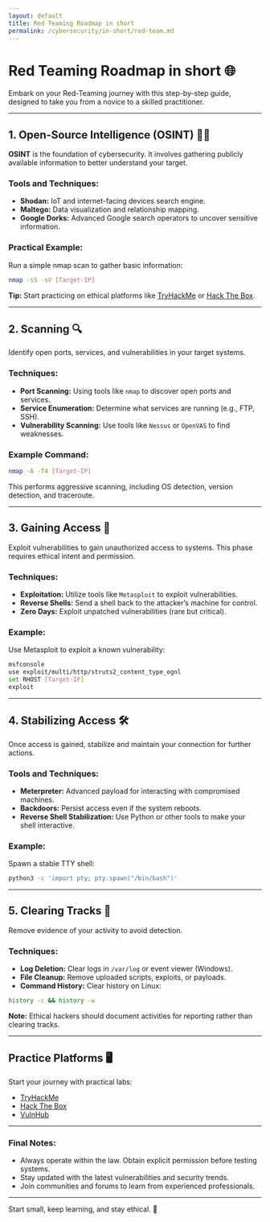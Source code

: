```yaml
---
layout: default
title: Red Teaming Roadmap in short
permalink: /cybersecurity/in-short/red-team.md
---
```


# Red Teaming Roadmap in short 🌐

Embark on your Red-Teaming journey with this step-by-step guide, designed to take you from a novice to a skilled practitioner. 

---

## 1. **Open-Source Intelligence (OSINT)** 🕵️‍♂️
**OSINT** is the foundation of cybersecurity. It involves gathering publicly available information to better understand your target.

### Tools and Techniques:
- **Shodan:** IoT and internet-facing devices search engine.
- **Maltego:** Data visualization and relationship mapping.
- **Google Dorks:** Advanced Google search operators to uncover sensitive information.

### Practical Example:
Run a simple nmap scan to gather basic information:
```bash
nmap -sS -sV [Target-IP]
```

**Tip:** Start practicing on ethical platforms like [TryHackMe](https://tryhackme.com) or [Hack The Box](https://www.hackthebox.com).

---

## 2. **Scanning** 🔍
Identify open ports, services, and vulnerabilities in your target systems.

### Techniques:
- **Port Scanning:** Using tools like `nmap` to discover open ports and services.
- **Service Enumeration:** Determine what services are running (e.g., FTP, SSH).
- **Vulnerability Scanning:** Use tools like `Nessus` or `OpenVAS` to find weaknesses.

### Example Command:
```bash
nmap -A -T4 [Target-IP]
```
This performs aggressive scanning, including OS detection, version detection, and traceroute.

---

## 3. **Gaining Access** 🚪
Exploit vulnerabilities to gain unauthorized access to systems. This phase requires ethical intent and permission.

### Techniques:
- **Exploitation:** Utilize tools like `Metasploit` to exploit vulnerabilities.
- **Reverse Shells:** Send a shell back to the attacker’s machine for control.
- **Zero Days:** Exploit unpatched vulnerabilities (rare but critical).

### Example:
Use Metasploit to exploit a known vulnerability:
```bash
msfconsole
use exploit/multi/http/struts2_content_type_ognl
set RHOST [Target-IP]
exploit
```

---

## 4. **Stabilizing Access** 🛠️
Once access is gained, stabilize and maintain your connection for further actions.

### Tools and Techniques:
- **Meterpreter:** Advanced payload for interacting with compromised machines.
- **Backdoors:** Persist access even if the system reboots.
- **Reverse Shell Stabilization:** Use Python or other tools to make your shell interactive.

### Example:
Spawn a stable TTY shell:
```bash
python3 -c 'import pty; pty.spawn("/bin/bash")'
```

---

## 5. **Clearing Tracks** 🧹
Remove evidence of your activity to avoid detection.

### Techniques:
- **Log Deletion:** Clear logs in `/var/log` or event viewer (Windows).
- **File Cleanup:** Remove uploaded scripts, exploits, or payloads.
- **Command History:** Clear history on Linux:
```bash
history -c && history -w
```

**Note:** Ethical hackers should document activities for reporting rather than clearing tracks.

---

## Practice Platforms 🖥️
Start your journey with practical labs:
- [TryHackMe](https://tryhackme.com)
- [Hack The Box](https://hackthebox.com)
- [VulnHub](https://vulnhub.com)

---

### Final Notes:
- Always operate within the law. Obtain explicit permission before testing systems.
- Stay updated with the latest vulnerabilities and security trends.
- Join communities and forums to learn from experienced professionals.

---

Start small, keep learning, and stay ethical. 🚀
